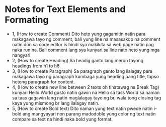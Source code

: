 # Notes for Text Elements and Formating
- 1, (How to create Comment) <!--Dito yung text--> Dito heto yung gagamitin natin para makagawa tayo ng comment, bali yung line na masasakop na comment natin don sa code editor is hindi sya makikita sa web page natin pag naka run na. Bali comment lang sya kunyari sa line nato heto yung mga nangyari.
- 2, (How to create Heading) <!--<h1>Headings</h1>--> Sa headig ganto lang meron tayong headings from h1 to h6.
- 3, (How to create Paragraph) <!--<p>Paragraph</p>--> Sa paragraph ganto lang ilalagay para makagawa tayo ng paragraph kumbaga yung heading pang title, tapso hetong paragraph for content.
- 4, (How to create new line between 2 texts oh tinatawag na Break Tag) <!-- <br> --> kunyari Hello World gusto natin gawin na Hello sa tass World sa naman sa taas gagawin lang natin maglalagay tayo ng br, wala tong closing tag kaya yung mismong br lang ilalagay natin.
- 5, (How to create Bold text) <!--<b>Bold Text</b>--> Dito naman yung text natin pwede natin i-bold ang mangyayari non parang madodoble yung color ng text natin compare sa text na hindi naka bold yung format.
